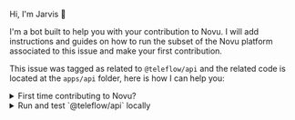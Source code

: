 Hi, I'm Jarvis 🤖

I'm a bot built to help you with your contribution to Novu.
I will add instructions and guides on how to run the subset of the Novu platform associated to this issue and make your first contribution.

This issue was tagged as related to `@teleflow/api` and the related code is located at the `apps/api` folder, here is how I can help you:

<details>
  <summary>First time contributing to Novu?</summary>

If that's the first time you want to contribute to Novu here are a few simple steps to get you started:

1. Fork the repository and clone your fork to your local machine.
2. Install the dependencies using `npm run setup:project`.
3. Create a new branch with the number of the issue, for example: `1454-fix-something-cool` and start contributing based on the [Contributing Guide](https://docs.novu.co/community/run-in-local-machine?utm_campaign=github-jarvis) or the short guide in the section below.
4. Create a Pull request and follow the template of creation
</details>

<details>
  <summary>Run and test `@teleflow/api` locally</summary>

### Run API in watch mode

The easiest way to start the API is to run `npm run start:api` from the root of the repository

### Run API integration tests

To validate your changes or simply to run the e2e tests run `npm run start:e2e:api`. All the e2e tests have the `.e2e.ts` suffix and usually are located near the controller files of each module.

</details>
